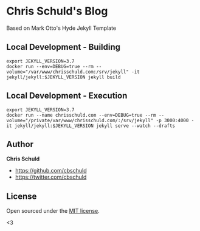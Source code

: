 # Chris Schuld's Blog

Based on Mark Otto's Hyde Jekyll Template

## Local Development - Building
```shell
export JEKYLL_VERSION=3.7
docker run --env=DEBUG=true --rm --volume="/var/www/chrisschuld.com:/srv/jekyll" -it jekyll/jekyll:$JEKYLL_VERSION jekyll build
```

## Local Development - Execution
```shell
export JEKYLL_VERSION=3.7
docker run --name chrisschuld.com --env=DEBUG=true --rm --volume="/private/var/www/chrisschuld.com/:/srv/jekyll" -p 3000:4000 -it jekyll/jekyll:$JEKYLL_VERSION jekyll serve --watch --drafts
```

## Author

**Chris Schuld**
- <https://github.com/cbschuld>
- <https://twitter.com/cbschuld>


## License

Open sourced under the [MIT license](LICENSE.md).

<3